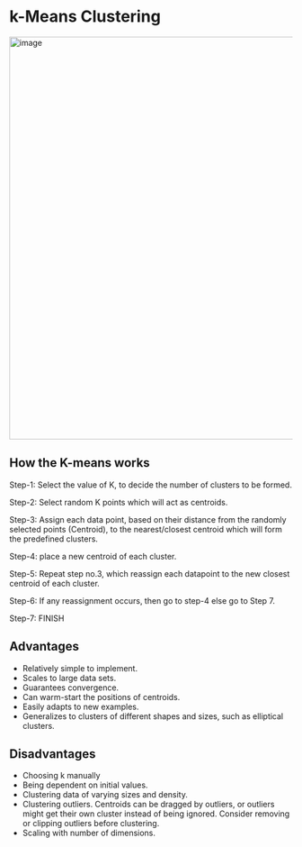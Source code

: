 # k-Means Clustering
<img width="715" alt="image" src="https://user-images.githubusercontent.com/119746917/205459851-ce10ec06-ed5e-4e95-8dfb-6f8d0cb7357e.png">

## How the K-means works
Step-1: Select the value of K, to decide the number of clusters to be formed.

Step-2: Select random K points which will act as centroids.

Step-3: Assign each data point, based on their distance from the randomly selected points (Centroid), to the nearest/closest centroid which will form the predefined clusters.

Step-4: place a new centroid of each cluster.

Step-5: Repeat step no.3, which reassign each datapoint to the new closest centroid of each cluster.

Step-6: If any reassignment occurs, then go to step-4 else go to Step 7.

Step-7: FINISH

## Advantages
* Relatively simple to implement.
* Scales to large data sets.
* Guarantees convergence.
* Can warm-start the positions of centroids.
* Easily adapts to new examples.
* Generalizes to clusters of different shapes and sizes, such as elliptical clusters.

## Disadvantages
* Choosing k manually
* Being dependent on initial values.
* Clustering data of varying sizes and density.
* Clustering outliers.
Centroids can be dragged by outliers, or outliers might get their own cluster instead of being ignored. 
Consider removing or clipping outliers before clustering.
* Scaling with number of dimensions.


